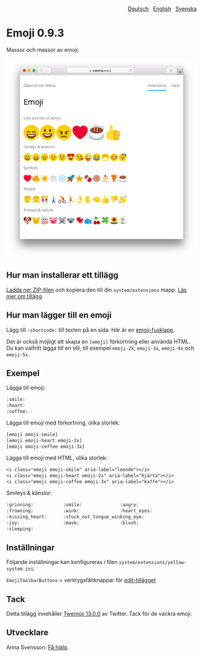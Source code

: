 <p align="right"><a href="README-de.md">Deutsch</a> &nbsp; <a href="README.md">English</a> &nbsp; <a href="README-sv.md">Svenska</a></p>

# Emoji 0.9.3

Massor och massor av emoji.

![Skärmdump](SCREENSHOT.png)

## Hur man installerar ett tillägg

[Ladda ner ZIP-filen](https://github.com/annaesvensson/yellow-emoji/archive/refs/heads/main.zip) och kopiera den till din `system/extensions` mapp. [Läs mer om tillägg](https://github.com/annaesvensson/yellow-update/tree/main/README-sv.md).

## Hur man lägger till en emoji

Lägg till `:shortcode:` till texten på en sida. Här är en [emoji-fusklapp](https://github.com/ikatyang/emoji-cheat-sheet).

Det är också möjligt att skapa en `[emoji]` förkortning eller använda HTML. Du kan valfritt lägga till en stil, till exempel `emoji-2x`, `emoji-3x`, `emoji-4x` och `emoji-5x`.

## Exempel

Lägga till emoji:

    :smile: 
    :heart: 
    :coffee:

Lägga till emoji med förkortning, olika storlek:

    [emoji emoji-smile]
    [emoji emoji-heart emoji-2x]
    [emoji emoji-coffee emoji-3x]

Lägga till emoji med HTML, olika storlek:

    <i class="emoji emoji-smile" aria-label="leende"></i>
    <i class="emoji emoji-heart emoji-2x" aria-label="hjärta"></i>
    <i class="emoji emoji-coffee emoji-3x" aria-label="kaffe"></i>

Smileys & känslor:

    :grinning:           :smile:              :angry:
    :frowning:           :wink:               :heart_eyes:
    :kissing_heart:      :stuck_out_tongue_winking_eye:
    :joy:                :mask:               :blush:
    :sleeping:

## Inställningar

Följande inställningar kan konfigureras i filen `system/extensions/yellow-system.ini`:

`EmojiToolbarButtons` = verktygsfältknappar för [edit-tillägget](https://github.com/annaesvensson/yellow-edit/tress/main/README-sv.md)  

## Tack

Detta tillägg innehåller [Twemoji 13.0.0](https://github.com/twitter/twemoji) av Twitter. Tack för de vackra emoji.

## Utvecklare

Anna Svensson. [Få hjälp](https://datenstrom.se/sv/yellow/help/).

